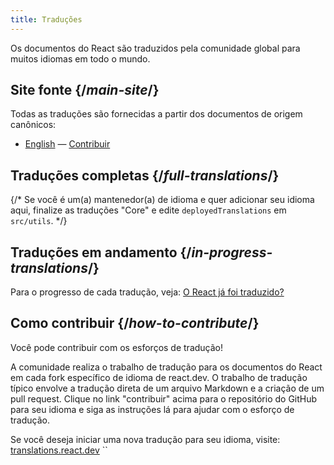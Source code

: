 ```yaml
---
title: Traduções
---
```


<Intro>

Os documentos do React são traduzidos pela comunidade global para muitos idiomas em todo o mundo.

</Intro>

## Site fonte {/*main-site*/}

Todas as traduções são fornecidas a partir dos documentos de origem canônicos:

- [English](https://react.dev/) &mdash; [Contribuir](https://github.com/reactjs/react.dev/)

## Traduções completas {/*full-translations*/}

{/* Se você é um(a) mantenedor(a) de idioma e quer adicionar seu idioma aqui, finalize as traduções "Core" e edite `deployedTranslations` em `src/utils`. */}

<LanguageList progress="complete" />

## Traduções em andamento {/*in-progress-translations*/}

Para o progresso de cada tradução, veja: [O React já foi traduzido?](https://translations.react.dev/)

<LanguageList progress="in-progress" />

## Como contribuir {/*how-to-contribute*/}

Você pode contribuir com os esforços de tradução!

A comunidade realiza o trabalho de tradução para os documentos do React em cada fork específico de idioma de react.dev. O trabalho de tradução típico envolve a tradução direta de um arquivo Markdown e a criação de um pull request. Clique no link "contribuir" acima para o repositório do GitHub para seu idioma e siga as instruções lá para ajudar com o esforço de tradução.

Se você deseja iniciar uma nova tradução para seu idioma, visite: [translations.react.dev](https://github.com/reactjs/translations.react.dev)
``